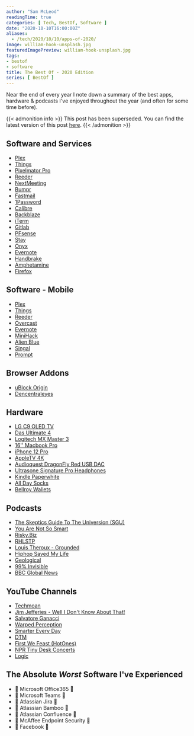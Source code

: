 ```yaml
---
author: "Sam McLeod"
readingTime: true
categories: [ Tech, BestOf, Software ]
date: "2020-10-10T16:00:00Z"
aliases:
  - /tech/2020/10/10/apps-of-2020/
image: william-hook-unsplash.jpg
featuredImagePreview: william-hook-unsplash.jpg
tags:
- bestof
- software
title: The Best Of - 2020 Edition
series: [ BestOf ]
---
```


Near the end of every year I note down a summary of the best apps, hardware & podcasts I've enjoyed throughout the year (and often for some time before).

{{< admonition info >}}
This post has been superseded. You can find the latest version of this post [here](/posts/2022-10-19-apps-of-2022/).
{{< /admonition >}}

## Software and Services

- [Plex](https://plex.tv)
- [Things](https://culturedcode.com/things/)
- [Pixelmator Pro](https://www.pixelmator.com/pro/)
- [Reeder](http://reederapp.com)
- [NextMeeting](https://apps.apple.com/us/app/next-meeting/id1017470484?mt=12)
- [Bumpr](https://www.getbumpr.com)
- [Fastmail](https://www.fastmail.com)
- [1Password](https://1password.com)
- [Calibre](http://calibre-ebook.com)
- [Backblaze](https://www.backblaze.com)
- [iTerm](http://iterm2.com)
- [Gitlab](http://gitlab.org)
- [PFsense](https://www.pfsense.org)
- [Stay](https://cordlessdog.com/stay/)
- [Onyx](https://www.titanium-software.fr/en/onyx.html)
- [Evernote](https://evernote.com)
- [Handbrake](https://handbrake.fr)
- [Amphetamine](https://apps.apple.com/us/app/amphetamine/id937984704?mt=12)
- [Firefox](https://www.mozilla.org/en-GB/firefox/new/)

## Software - Mobile

- [Plex](https://plex.tv)
- [Things](https://culturedcode.com/things/)
- [Reeder](http://reederapp.com/ios)
- [Overcast](https://overcast.fm)
- [Evernote](https://evernote.com)
- [MiniHack](https://itunes.apple.com/au/app/minihack-for-hacker-news/id631108846?mt=8)
- [Alien Blue](http://www.reddit.com/r/alienblue)
- [Singal](https://signal.org)
- [Prompt](https://panic.com/prompt/)

## Browser Addons

- [uBlock Origin](https://addons.mozilla.org/en-US/firefox/addon/ublock-origin/)
- [Dencentraleyes](https://addons.mozilla.org/en-US/firefox/addon/decentraleyes/)

## Hardware

- [LG C9 OLED TV](https://www.lg.com/au/tvs/lg-OLED65C9PTA)
- [Das Ultimate 4](http://www.daskeyboard.com)
- [Logitech MX Master 3](https://www.logitech.com/en-au/products/mice/mx-master-3.html)
- [16'' Macbook Pro](http://www.apple.com)
- [iPhone 12 Pro](https://www.apple.com)
- [AppleTV 4K](https://www.apple.com)
- [Audioquest DragonFly Red USB DAC](https://www.audioquest.com/dacs/dragonfly/dragonfly-red)
- [Ultrasone Signature Pro Headphones](https://ultrasone.com/product/ultrasone-signature-pro/?lang=en)
- [Kindle Paperwhite](http://www.amazon.com.au/gp/feature.html?docId=3077740006)
- [All Day Socks](http://alldaysocks.com)
- [Bellroy Wallets](http://bellroy.com)

## Podcasts

- [The Skeptics Guide To The Universion (SGU)](https://www.theskepticsguide.org/)
- [You Are Not So Smart](https://youarenotsosmart.com/)
- [Risky.Biz](https://risky.biz)
- [RHLSTP](https://www.rhlstp.co.uk/)
- [Louis Theroux - Grounded](https://www.bbc.co.uk/programmes/p089sfrz)
- [Hiphop Saved My Life](https://podcasts.apple.com/au/podcast/hip-hop-saved-my-life-with-romesh-ranganathan/id982388481)
- [Geological](http://www.geologicpodcast.com/)
- [99% Invisible](https://99percentinvisible.org/)
- [BBC Global News](https://www.bbc.co.uk/programmes/p02nq0gn/episodes/downloads)

## YouTube Channels

- [Techmoan](https://www.youtube.com/channel/UC5I2hjZYiW9gZPVkvzM8_Cw)
- [Jim Jefferies - Well I Don't Know About That!](https://www.youtube.com/playlist?list=PLVYeh_3Gx_94IWkO3rfvX9ZTgIoKgHJ9K)
- [Salvatore Ganacci](https://www.youtube.com/channel/UCyseFvMP4mZVlU5iEEbAamA)
- [Warped Perception](https://www.youtube.com/channel/UCFH4dWqQQOYkyJZUGT4q5pg)
- [Smarter Every Day](https://www.youtube.com/c/smartereveryday)
- [DTM](https://www.youtube.com/channel/UCwKq447rYMVI5dAQWMmFnfg)
- [First We Feast (HotOnes)](https://www.youtube.com/channel/UCPD_bxCRGpmmeQcbe2kpPaA)
- [NPR Tiny Desk Concerts](https://www.youtube.com/playlist?list=PL1B627337ED6F55F0)
- [Logic](https://www.youtube.com/channel/UC4EDjfs78AhVgpBqE3WFGJg)

## The Absolute _Worst_ Software I've Experienced

- 💩 Microsoft Office365 💩
- 💩 Microsoft Teams 💩
- 💩 Atlassian Jira 💩
- 💩 Atlassian Bamboo 💩
- 💩 Atlassian Confluence 💩
- 💩 McAffee Endpoint Security 💩
- 💩 Facebook 💩

